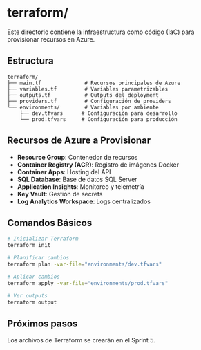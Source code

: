 # terraform/

Este directorio contiene la infraestructura como código (IaC) para provisionar recursos en Azure.

## Estructura

```
terraform/
├── main.tf              # Recursos principales de Azure
├── variables.tf         # Variables parametrizables
├── outputs.tf           # Outputs del deployment
├── providers.tf         # Configuración de providers
└── environments/        # Variables por ambiente
    ├── dev.tfvars      # Configuración para desarrollo
    └── prod.tfvars     # Configuración para producción
```

## Recursos de Azure a Provisionar

- **Resource Group**: Contenedor de recursos
- **Container Registry (ACR)**: Registro de imágenes Docker
- **Container Apps**: Hosting del API
- **SQL Database**: Base de datos SQL Server
- **Application Insights**: Monitoreo y telemetría
- **Key Vault**: Gestión de secrets
- **Log Analytics Workspace**: Logs centralizados

## Comandos Básicos

```bash
# Inicializar Terraform
terraform init

# Planificar cambios
terraform plan -var-file="environments/dev.tfvars"

# Aplicar cambios
terraform apply -var-file="environments/prod.tfvars"

# Ver outputs
terraform output
```

## Próximos pasos

Los archivos de Terraform se crearán en el Sprint 5.
